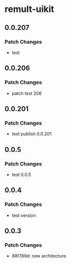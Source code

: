 # remult-uikit

## 0.0.207

### Patch Changes

- test

## 0.0.206

### Patch Changes

- patch test 206

## 0.0.201

### Patch Changes

- test publish 0.0.201

## 0.0.5

### Patch Changes

- test 0.0.5

## 0.0.4

### Patch Changes

- test version

## 0.0.3

### Patch Changes

- 88f789d: new architecture
